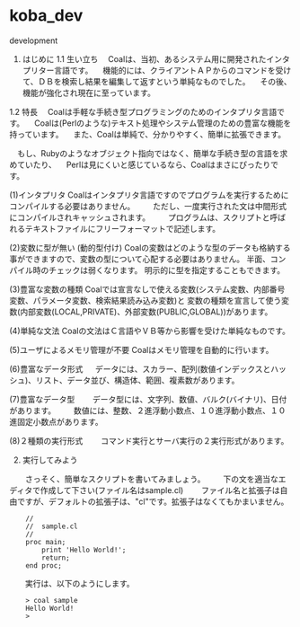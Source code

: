 # koba_dev
development
1. はじめに
1.1 生い立ち
　Coalは、当初、あるシステム用に開発されたインタプリター言語です。
　機能的には、クライアントＡＰからのコマンドを受けて、ＤＢを検索し結果を編集して返すという単純なものでした。
　その後、機能が強化され現在に至っています。
 
 1.2 特長
　Coalは手軽な手続き型プログラミングのためのインタプリタ言語です。
　Coalは(Perlのような)テキスト処理やシステム管理のための豊富な機能を持っています。
　また、Coalは単純で、分かりやすく、簡単に拡張できます。

　もし、Rubyのようなオブジェクト指向ではなく、簡単な手続き型の言語を求めていたり、
　Perlは見にくいと感じているなら、Coalはまさにぴったりです。


(1)インタプリタ
    Coalはインタプリタ言語ですのでプログラムを実行するためにコンパイルする必要はありません。
　　ただし、一度実行された文は中間形式にコンパイルされキャッシュされます。
　　プログラムは、スクリプトと呼ばれるテキストファイルにフリーフォーマットで記述します。

(2)変数に型が無い (動的型付け)
    Coalの変数はどのような型のデータも格納する事ができますので、変数の型について心配する必要はありません。
    半面、コンパイル時のチェックは弱くなります。
    明示的に型を指定することもできます。

(3)豊富な変数の種類
    Coalでは宣言なしで使える変数(システム変数、内部番号変数、パラメータ変数、検索結果読み込み変数)と
    変数の種類を宣言して使う変数(内部変数(LOCAL,PRIVATE)、外部変数(PUBLIC,GLOBAL))があります。

(4)単純な文法
    Coalの文法はＣ言語やＶＢ等から影響を受けた単純なものです。

(5)ユーザによるメモリ管理が不要
    Coalはメモリ管理を自動的に行います。

(6)豊富なデータ形式
　  データには、スカラー、配列(数値インデックスとハッシュ)、リスト、データ並び、構造体、範囲、複素数があります。

(7)豊富なデータ型
　　データ型には、文字列、数値、バルク(バイナリ)、日付があります。
　　数値には、整数、２進浮動小数点、１０進浮動小数点、１０進固定小数点があります。

(8)２種類の実行形式
　　コマンド実行とサーバ実行の２実行形式があります。

2. 実行してみよう

　　さっそく、簡単なスクリプトを書いてみましょう。
　　下の文を適当なエディタで作成して下さい(ファイル名はsample.cl)
　　ファイル名と拡張子は自由ですが、デフォルトの拡張子は、"cl"です。拡張子はなくてもかまいません。

        //
        //  sample.cl
        //
        proc main;
            print 'Hello World!';
            return;
        end proc;

　　実行は、以下のようにします。

        > coal sample
        Hello World!
        >
